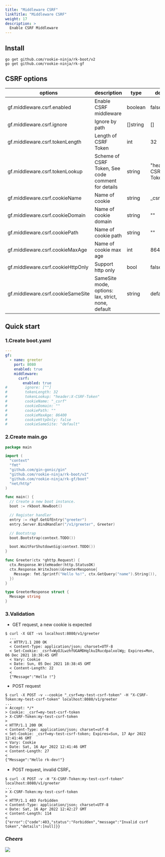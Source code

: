 ```yaml
---
title: "Middleware CSRF"
linkTitle: "Middleware CSRF"
weight: 17
description: >
  Enable CSRF Middleware
---
```


## Install
```shell script
go get github.com/rookie-ninja/rk-boot/v2
go get github.com/rookie-ninja/rk-gf
```

## CSRF options
| options                             | description                        | type     | default |
|-------------------------------------|----------------------------------------------------|----------|-----------------------|
| gf.middleware.csrf.enabled          | Enable CSRF middleware                             | boolean  | false                 |
| gf.middleware.csrf.ignore           | Ignore by path                                     | []string | []                    |
| gf.middleware.csrf.tokenLength      | Length of CSRF Token                               | int      | 32                    |
| gf.middleware.csrf.tokenLookup      | Scheme of CSRF Token, See code comment for details | string   | "header:X-CSRF-Token" |
| gf.middleware.csrf.cookieName        | Name of cookie                                     | string   | _csrf                 |
| gf.middleware.csrf.cookieDomain   | Name of cookie domain                              | string   | ""                    |
| gf.middleware.csrf.cookiePath     | Name of cookie path                                | string   | ""                    |
| gf.middleware.csrf.cookieMaxAge   | Name of cookie max age                             | int      | 86400                 |
| gf.middleware.csrf.cookieHttpOnly | Support http only                                  | bool     | false                 |
| gf.middleware.csrf.cookieSameSite | SameSite mode, options: lax, strict, none, default | string   | default               |

## Quick start
### 1.Create boot.yaml
```yaml
---
gf:
  - name: greeter
    port: 8080
    enabled: true
    middleware:
      csrf:
        enabled: true
#        ignore: [""]
#        tokenLength: 32
#        tokenLookup: "header:X-CSRF-Token"
#        cookieName: "_csrf"
#        cookieDomain: ""
#        cookiePath: ""
#        cookieMaxAge: 86400
#        cookieHttpOnly: false
#        cookieSameSite: "default"
```

### 2.Create main.go
```go
package main

import (
  "context"
  "fmt"
  "github.com/gin-gonic/gin"
  "github.com/rookie-ninja/rk-boot/v2"
  "github.com/rookie-ninja/rk-gf/boot"
  "net/http"
)

func main() {
  // Create a new boot instance.
  boot := rkboot.NewBoot()

  // Register handler
  entry := rkgf.GetGfEntry("greeter")
  entry.Server.BindHandler("/v1/greeter", Greeter)

  // Bootstrap
  boot.Bootstrap(context.TODO())

  boot.WaitForShutdownSig(context.TODO())
}

func Greeter(ctx *ghttp.Request) {
  ctx.Response.WriteHeader(http.StatusOK)
  ctx.Response.WriteJson(&GreeterResponse{
    Message: fmt.Sprintf("Hello %s!", ctx.GetQuery("name").String()),
  })
}

type GreeterResponse struct {
  Message string
}
```

### 3.Validation
- GET request, a new cookie is expected

```shell script
$ curl -X GET -vs localhost:8080/v1/greeter
  ...
  < HTTP/1.1 200 OK
  < Content-Type: application/json; charset=UTF-8
  < Set-Cookie: _csrf=WyOJLwzhfUGAMDHglkuIRucdpalxolWg; Expires=Mon, 06 Dec 2021 18:38:45 GMT
  < Vary: Cookie
  < Date: Sun, 05 Dec 2021 18:38:45 GMT
  < Content-Length: 22
  <
  {"Message":"Hello !"}
```

- POST request

```shell script
$ curl -X POST -v --cookie "_csrf=my-test-csrf-token" -H "X-CSRF-Token:my-test-csrf-token" localhost:8080/v1/greeter
...
> Accept: */*
> Cookie: _csrf=my-test-csrf-token
> X-CSRF-Token:my-test-csrf-token
> 
< HTTP/1.1 200 OK
< Content-Type: application/json; charset=utf-8
< Set-Cookie: _csrf=my-test-csrf-token; Expires=Sun, 17 Apr 2022 12:41:46 GMT
< Vary: Cookie
< Date: Sat, 16 Apr 2022 12:41:46 GMT
< Content-Length: 27
< 
{"Message":"Hello rk-dev!"}
```

- POST request, invalid CSRF。

```shell script
$ curl -X POST -v -H "X-CSRF-Token:my-test-csrf-token" localhost:8080/v1/greeter
...
> X-CSRF-Token:my-test-csrf-token
>
< HTTP/1.1 403 Forbidden
< Content-Type: application/json; charset=UTF-8
< Date: Sat, 16 Apr 2022 12:42:27 GMT
< Content-Length: 114
<
{"error":{"code":403,"status":"Forbidden","message":"Invalid csrf token","details":[null]}}
```

### _**Cheers**_
![](/rk-boot/user-guide/cheers.png)